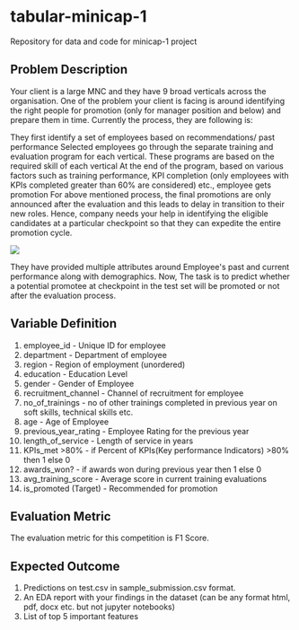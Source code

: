 # tabular-minicap-1
Repository for data and code for minicap-1 project

## Problem Description

Your client is a large MNC and they have 9 broad verticals across the organisation. One of the problem your client is facing is around identifying the right people for promotion (only for manager position and below) and prepare them in time. Currently the process, they are following is:

They first identify a set of employees based on recommendations/ past performance
Selected employees go through the separate training and evaluation program for each vertical. These programs are based on the required skill of each vertical
At the end of the program, based on various factors such as training performance, KPI completion (only employees with KPIs completed greater than 60% are considered) etc., employee gets promotion
For above mentioned process, the final promotions are only announced after the evaluation and this leads to delay in transition to their new roles. Hence, company needs your help in identifying the eligible candidates at a particular checkpoint so that they can expedite the entire promotion cycle.

![](img.jpg)

They have provided multiple attributes around Employee's past and current performance along with demographics. Now, The task is to predict whether a potential promotee at checkpoint in the test set will be promoted or not after the evaluation process.

## Variable	Definition

1. employee_id	- Unique ID for employee
2. department - Department of employee
3. region - Region of employment (unordered)
4. education	- Education Level
5. gender - Gender of Employee
6. recruitment_channel - Channel of recruitment for employee
7. no_of_trainings - no of other trainings completed in previous year on soft skills, technical skills etc.
8. age - Age of Employee
9. previous_year_rating - Employee Rating for the previous year
10. length_of_service - Length of service in years
11. KPIs_met >80% - if Percent of KPIs(Key performance Indicators) >80% then 1 else 0
12. awards_won?	- if awards won during previous year then 1 else 0
13. avg_training_score - Average score in current training evaluations
14. is_promoted	(Target) - Recommended for promotion

## Evaluation Metric

The evaluation metric for this competition is F1 Score.

## Expected Outcome

1. Predictions on test.csv in sample_submission.csv format.
2. An EDA report with your findings in the dataset (can be any format html, pdf, docx etc. but not jupyter notebooks)
3. List of top 5 important features

